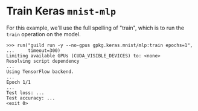 # Train Keras `mnist-mlp`

For this example, we'll use the full spelling of "train", which is to
run the `train` operation on the model.

    >>> run("guild run -y --no-gpus gpkg.keras.mnist/mlp:train epochs=1",
    ...     timeout=300)
    Limiting available GPUs (CUDA_VISIBLE_DEVICES) to: <none>
    Resolving script dependency
    ...
    Using TensorFlow backend.
    ...
    Epoch 1/1
    ...
    Test loss: ...
    Test accuracy: ...
    <exit 0>
